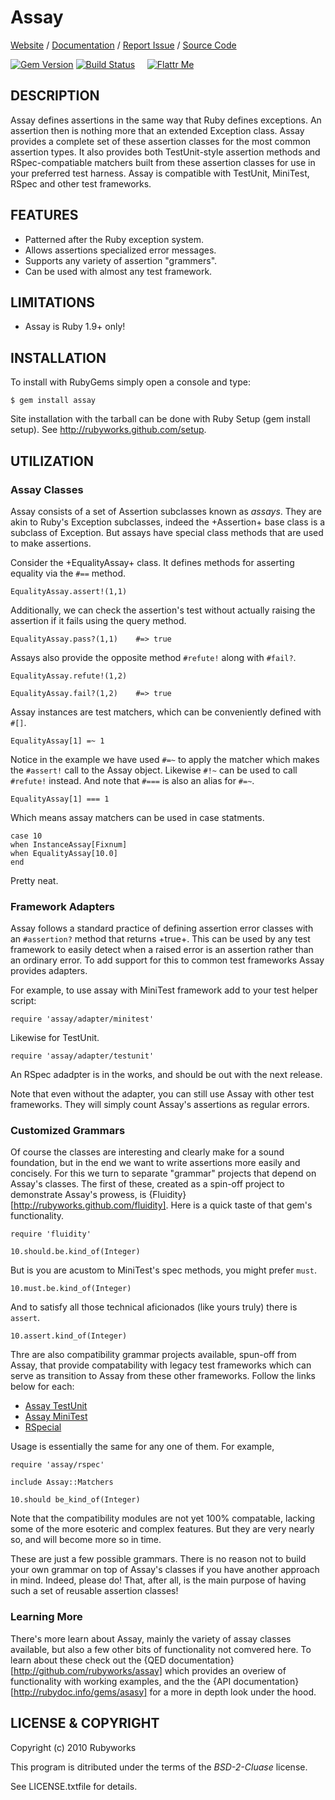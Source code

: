 # Assay

[Website](http://rubyworks.github.com/assay) /
[Documentation](http://rubydoc.info/gems/assay) /
[Report Issue](http://github.com/rubyworks/assay/issues) /
[Source Code](http://github.com/rubyworks/assay)

[![Gem Version](https://badge.fury.io/rb/assay.png)](http://badge.fury.io/rb/assay)
[![Build Status](https://secure.travis-ci.org/rubyworks/assay.png)](http://travis-ci.org/rubyworks/assay) &nbsp; &nbsp;
[![Flattr Me](http://api.flattr.com/button/flattr-badge-large.png)](http://flattr.com/thing/324911/Rubyworks-Ruby-Development-Fund)


## DESCRIPTION

Assay defines assertions in the same way that Ruby defines
exceptions. An assertion then is nothing more that an
extended Exception class. Assay provides a complete set
of these assertion classes for the most common assertion types.
It also provides both TestUnit-style assertion methods and
RSpec-compatiable matchers built from these assertion classes
for use in your preferred test harness. Assay is compatible with
TestUnit, MiniTest, RSpec and other test frameworks.


## FEATURES

* Patterned after the Ruby exception system.
* Allows assertions specialized error messages.
* Supports any variety of assertion "grammers".
* Can be used with almost any test framework. 


## LIMITATIONS

* Assay is Ruby 1.9+ only!


## INSTALLATION

To install with RubyGems simply open a console and type:

    $ gem install assay

Site installation with the tarball can be done with Ruby Setup
(gem install setup). See http://rubyworks.github.com/setup.


## UTILIZATION

### Assay Classes

Assay consists of a set of Assertion subclasses known as *assays*. They
are akin to Ruby's Exception subclasses, indeed the +Assertion+ base class
is a subclass of Exception. But assays have special class methods that are
used to make assertions.

Consider the +EqualityAssay+ class. It defines methods for asserting equality
via the `#==` method.

    EqualityAssay.assert!(1,1)

Additionally, we can check the assertion's test without actually raising the
assertion if it fails using the query method.

    EqualityAssay.pass?(1,1)    #=> true

Assays also provide the opposite method `#refute!` along with `#fail?`.

    EqualityAssay.refute!(1,2)

    EqualityAssay.fail?(1,2)    #=> true

Assay instances are test matchers, which can be conveniently defined with `#[]`.

    EqualityAssay[1] =~ 1

Notice in the example we have used `#=~` to apply the matcher which makes
the `#assert!` call to the Assay object. Likewise `#!~` can be used to
call `#refute!` instead. And note that `#===` is also an alias for `#=~`.

    EqualityAssay[1] === 1

Which means assay matchers can be used in case statments.

    case 10
    when InstanceAssay[Fixnum]
    when EqualityAssay[10.0]
    end

Pretty neat.

### Framework Adapters

Assay follows a standard practice of defining assertion error classes with
an `#assertion?` method that returns +true+. This can be used by any test 
framework to easily detect when a raised error is an assertion rather than
an ordinary error. To add support for this to common test frameworks Assay
provides adapters.

For example, to use assay with MiniTest framework add to your test helper
script:

    require 'assay/adapter/minitest'

Likewise for TestUnit.

    require 'assay/adapter/testunit'

An RSpec adadpter is in the works, and should be out with the next release.

Note that even without the adapter, you can still use Assay with other test
frameworks. They will simply count Assay's assertions as regular errors.

### Customized Grammars

Of course the classes are interesting and clearly make for a sound foundation,
but in the end we want to write assertions more easily and concisely. For this
we turn to separate "grammar" projects that depend on Assay's classes. The
first of these, created as a spin-off project to demonstrate Assay's prowess,
is {Fluidity}[http://rubyworks.github.com/fluidity]. Here is a quick taste of
that gem's functionality.

    require 'fluidity'

    10.should.be.kind_of(Integer)

But is you are acustom to MiniTest's spec methods, you might prefer `must`.

    10.must.be.kind_of(Integer)

And to satisfy all those technical aficionados (like yours truly) there is `assert`.

    10.assert.kind_of(Integer)

Thre are also compatibility grammar projects available, spun-off from Assay, that
provide compatability with legacy test frameworks which can serve as transition
to Assay from these other frameworks. Follow the links below for each:

* [Assay TestUnit](http://github.com/rubyworks/assay-testunit)
* [Assay MiniTest](http://github.com/rubyworks/assay-minitest)
* [RSpecial](http://github.com/rubyworks/rspecial)

Usage is essentially the same for any one of them. For example,

    require 'assay/rspec'

    include Assay::Matchers

    10.should be_kind_of(Integer)

Note that the compatibility modules are not yet 100% compatable, lacking some
of the more esoteric and complex features. But they are very nearly so, and
will become more so in time.

These are just a few possible grammars. There is no reason not to build
your own grammar on top of Assay's classes if you have another approach in mind.
Indeed, please do! That, after all, is the main purpose of having such
a set of reusable assertion classes!

### Learning More

There's more learn about Assay, mainly the variety of assay classes available,
but also a few other bits of functionality not comvered here. To learn
about these check out the {QED documentation}[http://github.com/rubyworks/assay]
which provides an overiew of functionality with working examples, and the
the {API documentation}[http://rubydoc.info/gems/asasy] for a more in depth look
under the hood.


## LICENSE & COPYRIGHT

Copyright (c) 2010 Rubyworks

This program is ditributed under the terms of the *BSD-2-Cluase* license.

See LICENSE.txtfile for details.

